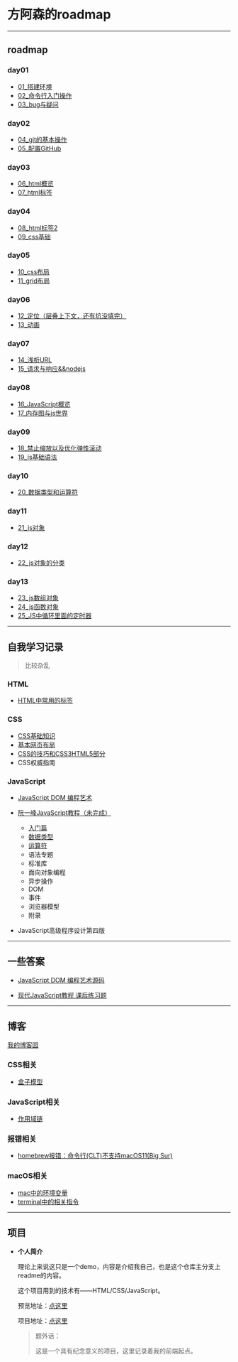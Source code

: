 # 方阿森的roadmap

---

## roadmap

### day01

* [01_搭建环境](roadmap/day01/01.md)
* [02_命令行入门操作](roadmap/day01/02.md)
* [03_bug与疑问](roadmap/day01/03)

### day02

* [04_git的基本操作](roadmap/day02/04)
* [05_配置GitHub](roadmap/day02/05)

### day03

* [06_html概览](roadmap/day03/06_html概览)
* [07_html标签](roadmap/day03/07_html标签)

### day04

* [08_html标签2](roadmap/day04/08_html标签2)
* [09_css基础](roadmap/day04/09_css基础)

### day05

* [10_css布局](roadmap/day05/10_CSS布局)
* [11_grid布局](roadmap/day05/11_grid布局)

### day06

* [12_定位（层叠上下文，还有坑没填完）](roadmap/day06/12_定位)
* [13_动画](roadmap/day06/13_动画)

### day07

* [14_浅析URL](roadmap/day07/14_浅析URL)
* [15_请求与响应&&nodejs](roadmap/day07/15_请求与响应&&nodejs)

### day08

* [16_JavaScript概览](roadmap/day08/16_JavaScript概览)
* [17_内存图与js世界](roadmap/day08/17_内存图与js世界)

### day09

* [18_禁止缩放以及优化弹性滚动](roadmap/day09/18_禁止缩放以及优化弹性滚动)
* [19_js基础语法](roadmap/day09/19_js基础语法)

### day10

* [20_数据类型和运算符](roadmap/day10/20_数据类型和运算符)

### day11

* [21_js对象](roadmap/day11/21_js对象)

### day12

* [22_js对象的分类](roadmap/day12/22_js对象分类)

### day13

* [23_js数组对象](roadmap/day13/23_js数组对象)
* [24_js函数对象](roadmap/day13/24_js函数对象)
* [25_JS中循环里面的定时器](roadmap/day13/25_JS中循环里面的定时器)

---

## 自我学习记录

> 比较杂乱

### HTML

* [HTML中常用的标签](html&css/HTML常用标签.md)

### CSS

* [CSS基础知识](html&css/CSS入门.md)
* [基本网页布局](html&css/基本网页布局.md)
* [CSS的技巧和CSS3HTML5部分](html&css/CSS的技巧和CSS3HTML5.md)
* CSS权威指南

### JavaScript

* [JavaScript DOM 编程艺术](JavaScript/dom-script/README.md)
* [阮一峰JavaScript教程（未完成）](https://github.com/Meakle/ruanyifeng_JavaScript)
  * [入门篇](JavaScript/ruanyifeng-javascript/1.md)
  * [数据类型](JavaScript/ruanyifeng-javascript/2.md)
  * [运算符](JavaScript/ruanyifeng-javascript/3.md)
  * 语法专题
  * 标准库
  * 面向对象编程
  * 异步操作
  * DOM
  * 事件
  * 浏览器模型
  * 附录

* JavaScript高级程序设计第四版

---

## 一些答案

* [JavaScript DOM 编程艺术源码](https://github.com/Meakle/dom_scripting_demo)

* [现代JavaScript教程 课后练习题]()

---

## 博客

[我的博客园](https://www.cnblogs.com/meakle/)

### CSS相关

* [盒子模型](blog/CSS/盒子模型.md)

### JavaScript相关

* [作用域链](blog/JavaScript/作用域链.md)

### 报错相关

* [homebrew报错：命令行(CLT)不支持macOS11(Big Sur)](blog/error/homebrew报错：CLT不支持macOS11.md)

### macOS相关

* [mac中的环境变量](blog/macos/mac中的环境变量.md)
* [terminal中的相关指令](blog/macos/terminal中的相关指令.md)

---

## 项目

* **个人简介**

  理论上来说这只是一个demo，内容是介绍我自己，也是这个仓库主分支上readme的内容。

  这个项目用到的技术有——HTML/CSS/JavaScript。

  预览地址：[点这里](https://meakle.github.io/Personal-profile/)

  项目地址：[点这里](https://github.com/Meakle/Personal-profile)

  > 题外话：
  >
  > 这是一个具有纪念意义的项目，这里记录着我的前端起点。







